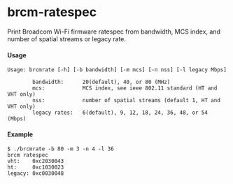 # brcm-ratespec
Print Broadcom Wi-Fi firmware ratespec from bandwidth, MCS index, and number of spatial streams or legacy rate.

#### Usage
```
Usage: brcmrate [-h] [-b bandwidth] [-m mcs] [-n nss] [-l legacy Mbps]

        bandwidth:      20(default), 40, or 80 (MHz)
        mcs:            MCS index, see ieee 802.11 standard (HT and VHT only)
        nss:            number of spatial streams (default 1, HT and VHT only)
        legacy rates:   6(default), 9, 12, 18, 24, 36, 48, or 54 (Mbps)
```

#### Example
```
$ ./brcmrate -b 80 -m 3 -n 4 -l 36
brcm ratespec
vht:    0xc2030043
ht:     0xc1030023
legacy: 0xc0030048
```
